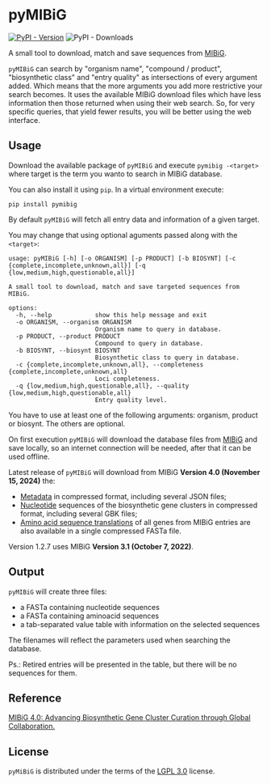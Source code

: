 # pyMIBiG

[![PyPI - Version](https://img.shields.io/pypi/v/pymibig.svg)](https://pypi.org/project/pymibig)
![PyPI - Downloads](https://img.shields.io/pypi/dm/pymibig)


A small tool to download, match and save sequences from [MIBiG](https://mibig.secondarymetabolites.org/).

`pyMIBiG` can search by "organism name", "compound / product",
"biosynthetic class" and "entry quality" as intersections of every argument added.
Which means that the more arguments you add more restrictive your search becomes.
It uses the available MIBiG download files which have less information then
those returned when using their web search. So, for very specific queries,
that yield fewer results, you will be better using the web interface.

## Usage

Download the available package of `pyMIBiG` and execute `pymibig -<target>`
where target is the term you wanto to search in MIBiG database.

You can also install it using `pip`. In a virtual environment execute:

```{console}
pip install pymibig
```

By default `pyMIBiG` will fetch all entry data and information of a given target.

You may change that using optional aguments passed along with the `<target>`:

```{console}
usage: pyMIBiG [-h] [-o ORGANISM] [-p PRODUCT] [-b BIOSYNT] [-c {complete,incomplete,unknown,all}] [-q {low,medium,high,questionable,all}]

A small tool to download, match and save targeted sequences from MIBiG.

options:
  -h, --help            show this help message and exit
  -o ORGANISM, --organism ORGANISM
                        Organism name to query in database.
  -p PRODUCT, --product PRODUCT
                        Compound to query in database.
  -b BIOSYNT, --biosynt BIOSYNT
                        Biosynthetic class to query in database.
  -c {complete,incomplete,unknown,all}, --completeness {complete,incomplete,unknown,all}
                        Loci completeness.
  -q {low,medium,high,questionable,all}, --quality {low,medium,high,questionable,all}
                        Entry quality level.
```

You have to use at least one of the following arguments: organism, product or
biosynt. The others are optional.

On first execution `pyMIBiG` will download the database files from
[MIBiG](https://mibig.secondarymetabolites.org/download) and save locally,
so an internet connection will be needed, after that it can be used offline.

Latest release of `pyMIBiG` will download from MIBiG
**Version 4.0 (November 15, 2024)** the:
- [Metadata](https://dl.secondarymetabolites.org/mibig/mibig_json_4.0.tar.gz)
in compressed format, including several JSON files;
- [Nucleotide](https://dl.secondarymetabolites.org/mibig/mibig_gbk_4.0.tar.gz)
sequences of the biosynthetic gene clusters in compressed format, including
several GBK files;
- [Amino acid sequence translations](https://dl.secondarymetabolites.org/mibig/mibig_prot_seqs_4.0.fasta)
of all genes from MIBiG entries are also available in a single compressed
FASTa file.

Version 1.2.7 uses MIBiG **Version 3.1 (October 7, 2022)**.

## Output

`pyMIBiG` will create three files:
- a FASTa containing nucleotide sequences
- a FASTa containing aminoacid sequences
- a tab-separated value table with information on the selected sequences

The filenames will reflect the parameters used when searching the database.

Ps.: Retired entries will be presented in the table, but there will be no sequences for them.

## Reference
[MIBiG 4.0: Advancing Biosynthetic Gene Cluster Curation through Global Collaboration.](https://doi.org/10.1093/nar/gkae1115)

## License

`pyMiBiG` is distributed under the terms of the [LGPL 3.0](https://spdx.org/licenses/LGPL-3.0-or-later.html) license.
